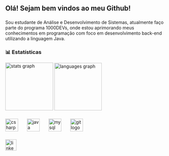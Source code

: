 <h2 align="left">Olá! Sejam bem vindos ao meu Github!</h2>

###

<p align="left">Sou estudante de  Análise e Desenvolvimento de Sistemas, atualmente faço parte do programa 1000DEVs, onde estou aprimorando meus conhecimentos em programação com foco em desenvolvimento back-end utilizando a linguagem Java.</p>

### 📊 Estatísticas

<div align="left">
  <img src="https://github-readme-stats.vercel.app/api?username=Fernando-Alv&hide_title=false&hide_rank=false&show_icons=true&theme=midnight-purple&locale=pt-br&hide_border=false" height="150" alt="stats graph"  />
  <img src="https://github-readme-stats.vercel.app/api/top-langs?username=Fernando-Alv&locale=pt-br&hide_title=false&layout=compact&card_width=320&langs_count=9&theme=midnight-purple&hide_border=false" height="149" alt="languages graph"  />
</div>

### 

<div align="left">
  <img src="https://cdn.jsdelivr.net/gh/devicons/devicon/icons/csharp/csharp-original.svg" height="40" alt="csharp logo"  />
  <img width="20" />
  <img src="https://cdn.jsdelivr.net/gh/devicons/devicon/icons/java/java-original-wordmark.svg" height="40" alt="java logo"  />
  <img width="20" />
  <img src="https://cdn.jsdelivr.net/gh/devicons/devicon/icons/mysql/mysql-original-wordmark.svg" height="40" alt="mysql logo"  />
  <img width="20" />
  <img src="https://cdn.jsdelivr.net/gh/devicons/devicon/icons/git/git-original.svg" height="40" alt="git logo"  />
</div>

###

<div align="left">
  <a href="https://www.linkedin.com/in/fernandoalv/" target="_blank">
    <img src="https://img.shields.io/static/v1?message=LinkedIn&logo=linkedin&label=&color=0077B5&logoColor=white&labelColor=&style=for-the-badge" height="35" alt="linkedin logo"  />
  </a>
</div>

